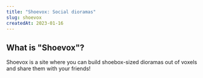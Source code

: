 ```yaml
---
title: "Shoevox: Social dioramas"
slug: shoevox
createdAt: 2023-01-16
---
```

## What is "Shoevox"?

Shoevox is a site where you can build shoebox-sized dioramas out of voxels and share them with your friends!

